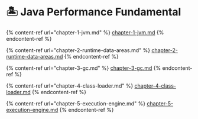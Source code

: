 # 🏝️ Java Performance Fundamental



{% content-ref url="chapter-1-jvm.md" %}
[chapter-1-jvm.md](chapter-1-jvm.md)
{% endcontent-ref %}

{% content-ref url="chapter-2-runtime-data-areas.md" %}
[chapter-2-runtime-data-areas.md](chapter-2-runtime-data-areas.md)
{% endcontent-ref %}

{% content-ref url="chapter-3-gc.md" %}
[chapter-3-gc.md](chapter-3-gc.md)
{% endcontent-ref %}

{% content-ref url="chapter-4-class-loader.md" %}
[chapter-4-class-loader.md](chapter-4-class-loader.md)
{% endcontent-ref %}

{% content-ref url="chapter-5-execution-engine.md" %}
[chapter-5-execution-engine.md](chapter-5-execution-engine.md)
{% endcontent-ref %}

